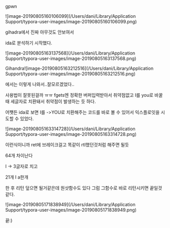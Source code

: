 gpwn

![image-20190805160106099](/Users/dani/Library/Application Support/typora-user-images/image-20190805160106099.png)

gihadra에서 진짜 아무것도 안보여서 

ida로 분석하기 시작했다.

![image-20190805163137568](/Users/dani/Library/Application Support/typora-user-images/image-20190805163137568.png)

Gihandra![image-20190805163212516](/Users/dani/Library/Application Support/typora-user-images/image-20190805163212516.png)

에서는 이렇게 나와서..잘모르겠었다..

사용법이 잘못된걸까 ㅠㅠ fgets엔 정확한 버퍼입력받아서 취약점없고 I를 you로 바꿀때 세글자로 치환돼서 취약점이 발생하는 듯 하다. 

어쨋든 ida로 보면 I를 ->YOU로 치환해주는 코드를 바로 볼 수 있어서 익스플로잇을 시도할 수 있었다.

![image-20190805163314728](/Users/dani/Library/Application Support/typora-user-images/image-20190805163314728.png)

이런식이니까 ret에 브레이크걸고 똑같이 rtl했던것처럼 해주면 될듯

64개 차이난다 

I -> 3글자로 치고 

21개 I a한개

한 후 리턴 덮으면 될거같은데 원샷함수도 있다 그럼 그함수로 바로 리턴시키면 끝일것같다.

![image-20190805171838949](/Users/dani/Library/Application Support/typora-user-images/image-20190805171838949.png)

끝:)

